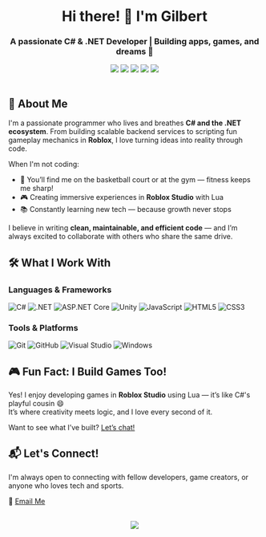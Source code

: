 <h1 align="center">Hi there! 👋 I'm Gilbert</h1>
<h3 align="center">A passionate <b>C# & .NET Developer</b> | Building apps, games, and dreams 🚀</h3>

<div align="center">
  <!-- Tech Badges -->
  <img src="https://img.shields.io/badge/C%23-239120?style=for-the-badge&logo=c-sharp&logoColor=white" />
  <img src=" https://img.shields.io/badge/.NET-5C2D91?style=for-the-badge&logo=.net&logoColor=white" />
  <img src=" https://img.shields.io/badge/ASP.NET_Core-512BD4?style=for-the-badge&logo=dotnet&logoColor=white" />
  <img src=" https://img.shields.io/badge/Unity-100000?style=for-the-badge&logo=unity&logoColor=white" />
  <img src=" https://img.shields.io/badge/Visual_Studio-5C2D91?style=for-the-badge&logo=visual-studio&logoColor=white" />
</div>

<br/>

## 🧠 About Me

I'm a passionate programmer who lives and breathes **C# and the .NET ecosystem**. From building scalable backend services to scripting fun gameplay mechanics in **Roblox**, I love turning ideas into reality through code.

When I'm not coding:
- 🏀 You’ll find me on the basketball court or at the gym — fitness keeps me sharp!
- 🎮 Creating immersive experiences in **Roblox Studio** with Lua
- 📚 Constantly learning new tech — because growth never stops

I believe in writing **clean, maintainable, and efficient code** — and I’m always excited to collaborate with others who share the same drive.

## 🛠️ What I Work With

### Languages & Frameworks
![C#]( https://img.shields.io/badge/C%23-239120?style=flat&logo=c-sharp&logoColor=white)
![.NET]( https://img.shields.io/badge/.NET-5C2D91?style=flat&logo=.net&logoColor=white)
![ASP.NET Core]( https://img.shields.io/badge/ASP.NET_Core-512BD4?style=flat&logo=dotnet&logoColor=white)
![Unity]( https://img.shields.io/badge/Unity-100000?style=flat&logo=unity&logoColor=white)
![JavaScript]( https://img.shields.io/badge/JavaScript-F7DF1E?style=flat&logo=javascript&logoColor=black)
![HTML5]( https://img.shields.io/badge/HTML5-E34F26?style=flat&logo=html5&logoColor=white)
![CSS3]( https://img.shields.io/badge/CSS3-1572B6?style=flat&logo=css3&logoColor=white)

### Tools & Platforms
![Git]( https://img.shields.io/badge/Git-F05032?style=flat&logo=git&logoColor=white)
![GitHub]( https://img.shields.io/badge/GitHub-181717?style=flat&logo=github&logoColor=white)
![Visual Studio]( https://img.shields.io/badge/Visual_Studio-5C2D91?style=flat&logo=visual-studio&logoColor=white)
![Windows]( https://img.shields.io/badge/Windows-0078D6?style=flat&logo=windows&logoColor=white)

## 🎮 Fun Fact: I Build Games Too!

Yes! I enjoy developing games in **Roblox Studio** using Lua — it’s like C#'s playful cousin 😄  
It’s where creativity meets logic, and I love every second of it.

Want to see what I’ve built? [Let’s chat!](mailto:ngandugilbert18@gmail.com)

## 📬 Let's Connect!

I'm always open to connecting with fellow developers, game creators, or anyone who loves tech and sports.

📧 <a href="mailto:ngandugilbert18@gmail.com">Email Me</a>  
<!---
🔗 <a href=" https://linkedin.com/in/yourprofile " target="_blank">LinkedIn</a> *(add if available)*  
🎮 <a href="https://www.roblox.com/users/yourid/profile " target="_blank">My Roblox Profile</a> *(optional)*
--->
<br/>

<div align="center">
  <img src="https://capsule-render.vercel.app/api?type=waving&color=gradient&height=100&section=footer" />
</div>

<!---
ngandugilbert/ngandugilbert is a ✨ special ✨ repository because its `README.md` (this file) appears on your GitHub profile.
You can click the Preview link to take a look at your changes.
--->
